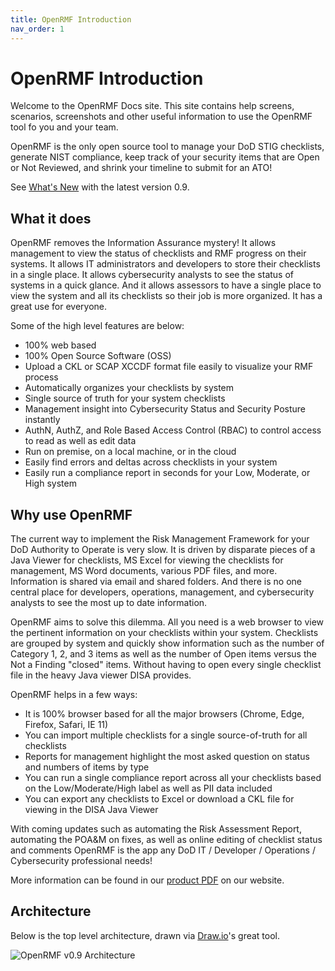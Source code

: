 ```yaml
---
title: OpenRMF Introduction
nav_order: 1
---
```


# OpenRMF Introduction

Welcome to the OpenRMF Docs site. This site contains help screens, scenarios, screenshots and 
other useful information to use the OpenRMF tool fo you and your team. 

OpenRMF is the only open source tool to manage your DoD STIG checklists, generate NIST compliance, keep track of your security items that are Open or Not Reviewed, and shrink your timeline to submit for an ATO!

See [What's New](./whatsnew.md) with the latest version 0.9.

## What it does
OpenRMF removes the Information Assurance mystery! It allows management to view the status of checklists and RMF progress on their systems. It allows IT administrators and developers to store their checklists in a single place. It allows cybersecurity analysts to see the status of systems in a quick glance. And it allows assessors to have a single place to view the system and all its checklists so their job is more organized. It has a great use for everyone.

Some of the high level features are below:

* 100% web based
* 100% Open Source Software (OSS)
* Upload a CKL or SCAP XCCDF format file easily to visualize your RMF process
* Automatically organizes your checklists by system
* Single source of truth for your system checklists
* Management insight into Cybersecurity Status and Security Posture instantly
* AuthN, AuthZ, and Role Based Access Control (RBAC) to control access to read as well as edit data
* Run on premise, on a local machine, or in the cloud
* Easily find errors and deltas across checklists in your system
* Easily run a compliance report in seconds for your Low, Moderate, or High system

## Why use OpenRMF
The current way to implement the Risk Management Framework for your DoD Authority to Operate is very slow. It is driven by disparate pieces of a Java Viewer for checklists, MS Excel for viewing the checklists for management, MS Word documents, various PDF files, and more. Information is shared via email and shared folders. And there is no one central place for developers, operations, management, and cybersecurity analysts to see the most up to date information. 

OpenRMF aims to solve this dilemma. All you need is a web browser to view the pertinent information on your checklists within your system. Checklists are grouped by system and quickly show information such as the number of Category 1, 2, and 3 items as well as the number of Open items versus the Not a Finding "closed" items. Without having to open every single checklist file in the heavy Java viewer DISA provides. 

OpenRMF helps in a few ways:
* It is 100% browser based for all the major browsers (Chrome, Edge, Firefox, Safari, IE 11)
* You can import multiple checklists for a single source-of-truth for all checklists
* Reports for management highlight the most asked question on status and numbers of items by type
* You can run a single compliance report across all your checklists based on the Low/Moderate/High label as well as PII data included
* You can export any checklists to Excel or download a CKL file for viewing in the DISA Java Viewer

With coming updates such as automating the Risk Assessment Report, automating the POA&M on fixes, as well as online editing of checklist status and comments OpenRMF is the app any DoD IT / Developer / Operations / Cybersecurity professional needs!

More information can be found in our <a href="https://www.openrmf.io/doc/OpenRMF-Product-Information.pdf" target="_blank">product PDF</a> on our website.

## Architecture
Below is the top level architecture, drawn via <a href="https://www.draw.io/" target="_blank">Draw.io</a>'s great tool. 

![OpenRMF v0.9 Architecture](/assets/openRMF-Tool-Architecture.png)
